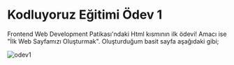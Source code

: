 # Kodluyoruz Eğitimi Ödev 1
Frontend Web Development Patikası'ndaki Html kısmının ilk ödevi!
Amacı ise "İlk Web Sayfamızı Oluşturmak". Oluşturduğum basit sayfa aşağıdaki gibi;

![odev1]()